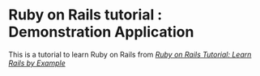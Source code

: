 # Ruby on Rails tutorial : Demonstration Application

This is a tutorial to learn Ruby on Rails from [*Ruby on Rails Tutorial: Learn Rails by Example*](http://railstutorial.org)
